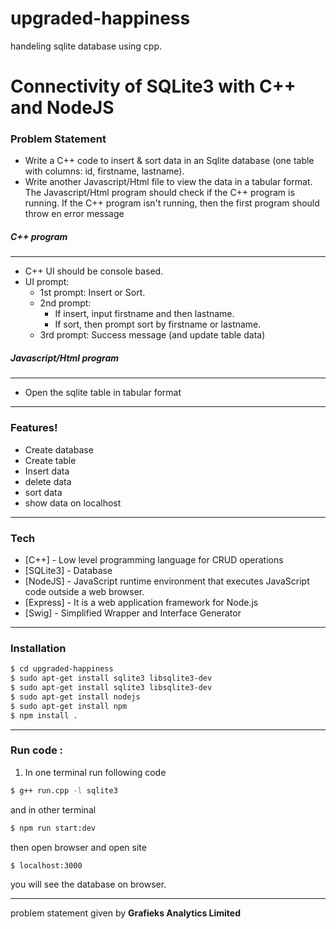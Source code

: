 # upgraded-happiness
handeling sqlite database using cpp.
# Connectivity of SQLite3 with C++ and NodeJS

### Problem Statement
* Write a C++ code to insert & sort data in an Sqlite database (one table with columns: id, firstname, lastname). 
* Write another Javascript/Html file to view the data in a tabular format.
  The Javascript/Html program should check if the C++ program is running. If the C++ program isn't running, then the first program should throw en error message

##### C++ program
------------
* C++ UI should be console based.
* UI prompt: 
    - 1st prompt: Insert or Sort. 
    - 2nd prompt:
        - If insert, input firstname and then lastname. 
        - If sort, then prompt sort by firstname or lastname.
    - 3rd prompt: Success message (and update table data)

##### Javascript/Html program
------------
* Open the sqlite table in tabular format
------------
### Features!
  - Create database
  - Create table
  - Insert data
  - delete data
  - sort data
  - show data on localhost
  
------------

### Tech

* [C++] - Low level programming language for CRUD operations
* [SQLite3] - Database
* [NodeJS] - JavaScript runtime environment that executes JavaScript code outside a web browser.
* [Express] -  It is a web application framework for Node.js
* [Swig] - Simplified Wrapper and Interface Generator

------------

### Installation

```sh
$ cd upgraded-happiness
$ sudo apt-get install sqlite3 libsqlite3-dev
$ sudo apt-get install sqlite3 libsqlite3-dev
$ sudo apt-get install nodejs
$ sudo apt-get install npm
$ npm install .
```
------------
### Run code :
1. In one terminal run following code 
```sh
$ g++ run.cpp -l sqlite3
```
and in other terminal 
```sh
$ npm run start:dev
```
then open browser and open site
```sh
$ localhost:3000
```
you will see the database on browser.

------------

problem statement given by **Grafieks Analytics Limited**
